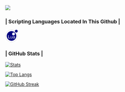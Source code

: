 <div id="header" align="left">
  <img src="https://media.discordapp.net/attachments/1090424648660942999/1090432348723622038/image.png?width=577&height=391" width="500"/>
</div>


### | Scripting Languages Located In This Github |
<div>
  <img src="https://raw.githubusercontent.com/devicons/devicon/master/icons/lua/lua-original-wordmark.svg" title="Lua" **alt="Lua" width="40" height="40"/>
</div>


### | GitHub Stats |

[![Stats](https://github-readme-stats.vercel.app/api?username=VenusTheUI&show_icons=true&count_private=true&theme=github_dark)]()


[![Top Langs](https://github-readme-stats.vercel.app/api/top-langs/?username=VenusTheUI&layout=compact&theme=vision-friendly-dark)](https://github.com/anuraghazra/github-readme-stats)

[![GitHub Streak](http://github-readme-streak-stats.herokuapp.com?user=VenusTheUI&theme=dark&background=000000)](https://git.io/streak-stats)

